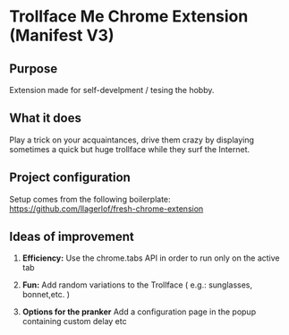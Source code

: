 # Trollface Me Chrome Extension (Manifest V3)

## Purpose

Extension made for self-develpment / tesing the hobby.

## What it does

Play a trick on your acquaintances, drive them crazy by displaying sometimes a quick but huge trollface while they surf the Internet.

## Project configuration

Setup comes from the following boilerplate:
https://github.com/llagerlof/fresh-chrome-extension

## Ideas of improvement

1.  **Efficiency:** Use the chrome.tabs API in order to run only on the active tab

2.  **Fun:** Add random variations to the Trollface ( e.g.: sunglasses, bonnet,etc. )

3.  **Options for the pranker** Add a configuration page in the popup containing custom delay etc